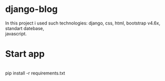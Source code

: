 # django-blog
In this project i used such technologies:
  django, css, html, bootstrap v4.6x, <br>
  standart datebase, <br>
  javascript.
<h1>Start app</h1><br>
pip install -r requirements.txt
